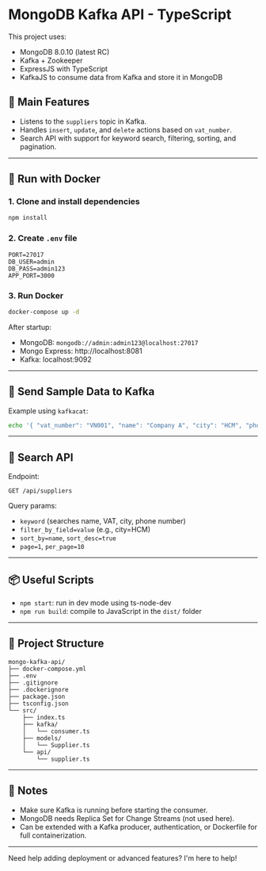 # MongoDB Kafka API - TypeScript

This project uses:
- MongoDB 8.0.10 (latest RC)
- Kafka + Zookeeper
- ExpressJS with TypeScript
- KafkaJS to consume data from Kafka and store it in MongoDB

## 🧾 Main Features
- Listens to the `suppliers` topic in Kafka.
- Handles `insert`, `update`, and `delete` actions based on `vat_number`.
- Search API with support for keyword search, filtering, sorting, and pagination.

---

## 🚀 Run with Docker

### 1. Clone and install dependencies

```bash
npm install
```

### 2. Create `.env` file

```env
PORT=27017
DB_USER=admin
DB_PASS=admin123
APP_PORT=3000
```

### 3. Run Docker

```bash
docker-compose up -d
```

After startup:
- MongoDB: `mongodb://admin:admin123@localhost:27017`
- Mongo Express: http://localhost:8081
- Kafka: localhost:9092

---

## 📡 Send Sample Data to Kafka

Example using `kafkacat`:

```bash
echo '{ "vat_number": "VN001", "name": "Company A", "city": "HCM", "phone_number": "0123", "action": "insert" }' | kafkacat -b localhost:9092 -t suppliers
```

---

## 📘 Search API

Endpoint:
```
GET /api/suppliers
```

Query params:
- `keyword` (searches name, VAT, city, phone number)
- `filter_by_field=value` (e.g., city=HCM)
- `sort_by=name`, `sort_desc=true`
- `page=1`, `per_page=10`

---

## 📦 Useful Scripts

- `npm start`: run in dev mode using ts-node-dev
- `npm run build`: compile to JavaScript in the `dist/` folder

---

## 📁 Project Structure

```
mongo-kafka-api/
├── docker-compose.yml
├── .env
├── .gitignore
├── .dockerignore
├── package.json
├── tsconfig.json
└── src/
    ├── index.ts
    ├── kafka/
    │   └── consumer.ts
    ├── models/
    │   └── Supplier.ts
    └── api/
        └── supplier.ts
```

---

## 🧠 Notes

- Make sure Kafka is running before starting the consumer.
- MongoDB needs Replica Set for Change Streams (not used here).
- Can be extended with a Kafka producer, authentication, or Dockerfile for full containerization.

---

Need help adding deployment or advanced features? I'm here to help!
